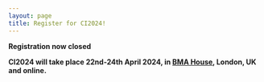 ```yaml
---
layout: page
title: Register for CI2024!
---
```



**Registration now closed**

<!-- Please visit [The Alan Turing Institute event page](https://www.eventsforce.net/turingevents/frontend/reg/thome.csp?pageID=146256&eventID=358&traceRedir=2) to register for online participation by the conference by 20 April 2024. -->

**CI2024 will take place 22nd-24th April 2024, in [BMA House](https://bmahouse.org.uk), London, UK and online.**




<!-- <p align="justify">
We are excited to announce that registration is now open for OSR, and it comes at no cost to attendees. We kindly request that you register for OSR, not only to receive updates and reminders during the meeting but also to stay informed about bonus events throughout the year. If you wish to opt out from receiving future communications, please feel free to email us at ohbmopenscience@gmail.com.</p>

<iframe width="640px" height= "480px" src= "https://forms.office.com/Pages/ResponsePage.aspx?id=DQSIkWdsW0yxEjajBLZtrQAAAAAAAAAAAAMAAC9pqdJURFk3UkNRVTM3SDYzQ1dDTUxRNkFETjVGSy4u" frameborder= "0" marginwidth= "0" marginheight= "0" style= "border: none; max-width:100%; max-height:100vh" allowfullscreen webkitallowfullscreen mozallowfullscreen msallowfullscreen> </iframe> -->
